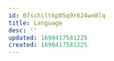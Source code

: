 ```yaml
---
id: 07schiltkp85q9r624we8lq
title: Language
desc: ''
updated: 1698417581225
created: 1698417581225
---
```


